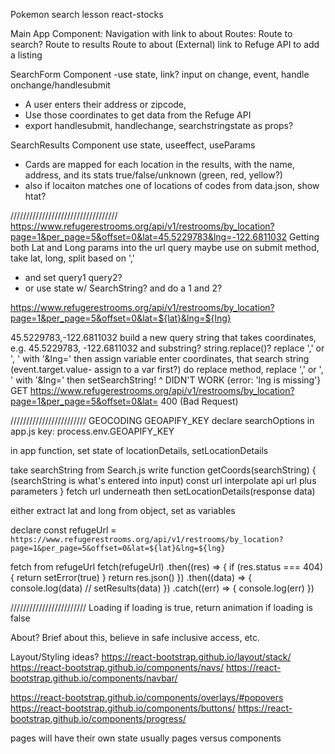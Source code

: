 Pokemon search lesson
react-stocks

Main App Component:
Navigation with link to about
Routes:
Route to search?
Route to results
Route to about
(External) link to Refuge API to add a listing

SearchForm Component
-use state, link?
input on change, event, handle onchange/handlesubmit
- A user enters their address or zipcode, 
- Use those coordinates to get data from the Refuge API
- export handlesubmit, handlechange, searchstringstate as props?

SearchResults Component
use state, useeffect, useParams
- Cards are mapped for each location in the results, with the name, address, and its stats true/false/unknown (green, red, yellow?)
- also if locaiton matches one of locations of codes from data.json, show htat? 

//////////////////////////////////
https://www.refugerestrooms.org/api/v1/restrooms/by_location?page=1&per_page=5&offset=0&lat=45.5229783&lng=-122.6811032
Getting both Lat and Long params into the url query
maybe use on submit method, take lat, long, split based on ',' 
- and set query1 query2?
- or use state w/ SearchString? and do a 1 and 2?

https://www.refugerestrooms.org/api/v1/restrooms/by_location?page=1&per_page=5&offset=0&lat=${lat}&lng=${lng}

45.5229783,-122.6811032
build a new query string that takes coordinates, e.g.
45.5229783, -122.6811032
and 
substring?
string.replace()?
replace ',' or ', '
with '&lng='
then 
assign variable
enter coordinates, 
that search string (event.target.value- assign to a var first?) do replace method, replace ',' or ', '
with '&lng='
then setSearchString!
^ DIDN'T WORK
{error: 'lng is missing'}
GET https://www.refugerestrooms.org/api/v1/restrooms/by_location?page=1&per_page=5&offset=0&lat= 400 (Bad Request)



////////////////////////
GEOCODING
GEOAPIFY_KEY
declare searchOptions in app.js
key: process.env.GEOAPIFY_KEY

in app function, 
set state of locationDetails, setLocationDetails

take searchString from Search.js
write function getCoords(searchString) {
  (searchString is what's entered into input) 
  const url 
  interpolate api url plus parameters 
}
fetch url underneath
then setLocationDetails(response data)

either extract lat and long from object, set as variables 

declare
const refugeUrl = `https://www.refugerestrooms.org/api/v1/restrooms/by_location?page=1&per_page=5&offset=0&lat=${lat}&lng=${lng}`

fetch from refugeUrl
fetch(refugeUrl)
    .then((res) => {
      if (res.status === 404) {
        return setError(true)
      }
      return res.json()
    })
    .then((data) => {
      console.log(data)
      // setResults(data)
    })
    .catch((err) => {
      console.log(err)
    })



////////////////////////
Loading 
if loading is true, return animation
if loading is false

About?
Brief about this, believe in safe inclusive access, etc. 

Layout/Styling ideas?
https://react-bootstrap.github.io/layout/stack/
https://react-bootstrap.github.io/components/navs/
https://react-bootstrap.github.io/components/navbar/ 

https://react-bootstrap.github.io/components/overlays/#popovers
https://react-bootstrap.github.io/components/buttons/
https://react-bootstrap.github.io/components/progress/


pages will have their own state usually
pages versus components


